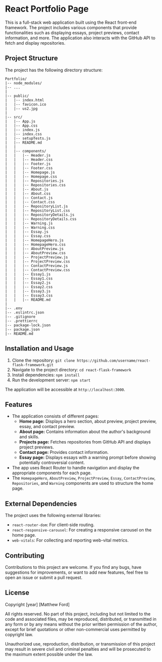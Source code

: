 # React Portfolio Page

This is a full-stack web application built using the React front-end framework. The project includes various components that provide functionalities such as displaying essays, project previews, contact information, and more. The application also interacts with the GitHub API to fetch and display repositories.

## Project Structure

The project has the following directory structure:

```
Portfolio/
|-- node_modules/
|-- ...
|
|-- public/
|   |-- index.html
|   |-- favicon.ico
|   |-- us2.jpg
|
|-- src/
|   |-- App.js
|   |-- App.css
|   |-- index.js
|   |-- index.css
|   |-- setupTests.js
|   |-- README.md
|   |
|   |-- components/
|   |   |-- Header.js
|   |   |-- Header.css
|   |   |-- Footer.js
|   |   |-- Footer.css
|   |   |-- Homepage.js
|   |   |-- Homepage.css
|   |   |-- Repositories.js
|   |   |-- Repositories.css
|   |   |-- About.js
|   |   |-- About.css
|   |   |-- Contact.js
|   |   |-- Contact.css
|   |   |-- RepositoryList.js
|   |   |-- RepositoryList.css
|   |   |-- RepositoryDetails.js
|   |   |-- RepositoryDetails.css
|   |   |-- Warning.js
|   |   |-- Warning.css
|   |   |-- Essay.js
|   |   |-- Essay.css
|   |   |-- HomepageHero.js
|   |   |-- HomepageHero.css
|   |   |-- AboutPreview.js
|   |   |-- AboutPreview.css
|   |   |-- ProjectPreview.js
|   |   |-- ProjectPreview.css
|   |   |-- ContactPreview.js
|   |   |-- ContactPreview.css
|   |   |-- Essay1.js
|   |   |-- Essay1.css
|   |   |-- Essay2.js
|   |   |-- Essay2.css
|   |   |-- Essay3.js
|   |   |-- Essay3.css
|   |   |-- README.md
|
|-- .env
|-- .eslintrc.json
|-- .gitignore
|-- .prettierrc
|-- package-lock.json
|-- package.json
|-- README.md
```


## Installation and Usage

1. Clone the repository: `git clone https://github.com/username/react-flask-framework.git`
2. Navigate to the project directory: `cd react-flask-framework`
3. Install dependencies: `npm install`
4. Run the development server: `npm start`

The application will be accessible at `http://localhost:3000`.

## Features

- The application consists of different pages:
  - **Home page:** Displays a hero section, about preview, project preview, essay, and contact preview.
  - **About page:** Contains information about the author's background and skills.
  - **Projects page:** Fetches repositories from GitHub API and displays project previews.
  - **Contact page:** Provides contact information.
  - **Essay page:** Displays essays with a warning prompt before showing potentially controversial content.
- The app uses React Router to handle navigation and display the appropriate components for each page.
- The `HomepageHero`, `AboutPreview`, `ProjectPreview`, `Essay`, `ContactPreview`, `Repositories`, and `Warning` components are used to structure the home page.

## External Dependencies

The project uses the following external libraries:

- `react-router-dom`: For client-side routing.
- `react-responsive-carousel`: For creating a responsive carousel on the home page.
- `web-vitals`: For collecting and reporting web-vital metrics.

## Contributing

Contributions to this project are welcome. If you find any bugs, have suggestions for improvements, or want to add new features, feel free to open an issue or submit a pull request.

## License

Copyright [year] [Matthew Ford]

All rights reserved. No part of this project, including but not limited to the code and associated files, may be reproduced, distributed, or transmitted in any form or by any means without the prior written permission of the author, except for brief quotations or other non-commercial uses permitted by copyright law.

Unauthorized use, reproduction, distribution, or transmission of this project may result in severe civil and criminal penalties and will be prosecuted to the maximum extent possible under the law.
